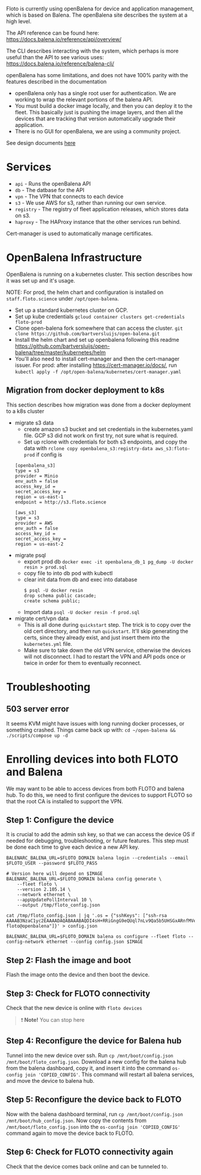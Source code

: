 Floto is currently using openBalena for device and application management, which is based on Balena. The openBalena site describes the system at a high level.

The API reference can be found here: https://docs.balena.io/reference/api/overview/

The CLI describes interacting with the system, which perhaps is more useful than the API to see various uses: https://docs.balena.io/reference/balena-cli/

openBalena has some limitations, and does not have 100% parity with the features described in the documentation
- openBalena only has a single root user for authentication. We are working to wrap the relevant portions of the balena API.
- You must build a docker image locally, and then you can deploy it to the fleet. This basically just is pushing the image layers, and then all the devices that are tracking that version automatically upgrade their application.
- There is no GUI for openBalena, we are using a community project.

See design documents [here](https://docs.google.com/document/d/1DJxb6h85yIabu2j3ZOlZpOkw75D49J9qSb1xut9EiDw/edit#heading=h.cb7ogod5jgpc)

# Services

- `api` - Runs the openBalena API
- `db` - The datbase for the API
- `vpn` - The VPN that connects to each device
- `s3` - We use AWS for s3, rather than running our own service.
- `registry` - The registry of fleet application releases, which stores data on s3.
- `haproxy` - The HAProxy instance that the other services run behind.

Cert-manager is used to automatically manage certificates.

# OpenBalena Infrastructure
OpenBalena is running on a kubernetes cluster. This section describes how it was set up and it's usage.

NOTE: For prod, the helm chart and configuration is installed on 
`staff.floto.science` under `/opt/open-balena`.

- Set up a standard kubernetes cluster on GCP.
- Set up kube credentials
    `gcloud container clusters get-credentials floto-prod`
- Clone open-balena fork somewhere that can access the cluster.
    `git clone https://github.com/bartversluijs/open-balena.git`
- Install the helm chart and set up openbalena following this readme
    https://github.com/bartversluijs/open-balena/tree/master/kubernetes/helm
- You'll also need to install cert-manager and then the cert-manager issuer. For prod: 
    after installing https://cert-manager.io/docs/, run
    `kubectl apply -f /opt/open-balena/kubernetes/cert-manager.yaml`

## Migration from docker deployment to k8s
This section describes how migration was done from a docker deployment to a k8s cluster

- migrate s3 data
    - create amazon s3 bucket and set credentials in the kubernetes.yaml file.
        GCP s3 did not work on first try, not sure what is required.
    - Set up rclone with credentials for both s3 endpoints, and copy the data with
    `rclone copy openbalena_s3:registry-data aws_s3:floto-prod` if config is
    ```
    [openbalena_s3]
    type = s3
    provider = Minio
    env_auth = false
    access_key_id = 
    secret_access_key = 
    region = us-east-1
    endpoint = http://s3.floto.science

    [aws_s3]
    type = s3
    provider = AWS
    env_auth = false
    access_key_id = 
    secret_access_key = 
    region = us-east-2
    ```
- migrate psql
    - export prod db
        `docker exec -it openbalena_db_1 pg_dump -U docker resin > prod.sql`
    - copy file to into db pod with kubectl
    - clear init data from db and exec into database
        ```
        $ psql -U docker resin
        drop schema public cascade;
        create schema public;
        ```
    -  Import data `psql -U docker resin -f prod.sql`
- migrate cert/vpn data
    - This is all done during `quickstart` step. The trick is to copy over the old
    cert directory, and then run `quickstart`. It'll skip generating the certs, since
    they already exist, and just insert them into the `kubernetes.yml` file.
    - Make sure to take down the old VPN service, otherwise the devices will not disconnect.
    I had to restart the VPN and API pods once or twice in order for them to eventually reconnect.

# Troubleshooting

## 503 server error
It seems KVM might have issues with long running docker processes, or something
crashed. Things came back up with: `cd ~/open-balena && ./scripts/compose up -d`

# Enrolling devices into both FLOTO and Balena

We may want to be able to access devices from both FLOTO and balena hub. To do this, we need to first configure the devices to support FLOTO so that the root CA is installed to support the VPN.

## Step 1: Configure the device

It is crucial to add the admin ssh key, so that we can access the device OS if
needed for debugging, troubleshooting, or future features. This step must be
done each time to give each device a new API key.

```
BALENARC_BALENA_URL=$FLOTO_DOMAIN balena login --credentials --email $FLOTO_USER --password $FLOTO_PASS

# Version here will depend on $IMAGE
BALENARC_BALENA_URL=$FLOTO_DOMAIN balena config generate \
	--fleet floto \
	--version 2.105.14 \
	--network ethernet \
	--appUpdatePollInterval 10 \
	--output /tmp/floto_config.json

cat /tmp/floto_config.json | jq '.os = {"sshKeys": ["ssh-rsa AAAAB3NzaC1yc2EAAAADAQABAAABAQDI4sH+RRiGngG9eQUql7nLv9Qa5b5UHSGxARnfMVeiK1UpPOKNAcLiwl6N08sKymYKaY539kto8rxf4k+RIFwfQgFhxOOGJjeeUYmxyp++Gym0iG7iO9dTzJVeTJ+5T24NjRYfrj1OLX2XUqtS78q4q1EUCet7eJv27GPs9LXRep3xIVVToWrlxijp9+DmD752aL8cP7pMshRwcq7dGL+bG+tY8FYVmOQzcQW5l9H627L4QYeawbvB9aq2W6gTENetUFycPtVGRg4+Of/2s3bprUOIKZTkKbNM8Z2m1GYfz1OAD3A865I0n61Xs/qeVCphWoyEKe1XVbRS262SipdF floto@openbalena"]}' > config.json

BALENARC_BALENA_URL=$FLOTO_DOMAIN balena os configure --fleet floto --config-network ethernet --config config.json $IMAGE
```
## Step 2: Flash the image and boot

Flash the image onto the device and then boot the device.

## Step 3: Check for FLOTO connectivity

Check that the new device is online with `floto devices`

> :exclamation: **Note!** You can stop here

## Step 4: Reconfigure the device for Balena hub

Tunnel into the new device over ssh. Run `cp /mnt/boot/config.json
/mnt/boot/floto_config.json`. Download a new config for the balena hub from the
balena dashboard, copy it, and insert it into the command
`os-config join 'COPIED_CONFIG'`. This command will restart all balena services,
and move the device to balena hub.

## Step 5: Reconfigure the device back to FLOTO

Now with the balena dashboard terminal, run `cp /mnt/boot/config.json
/mnt/boot/hub_config.json`. Now copy the contents from 
`/mnt/boot/floto_config.json` into the `os-config join 'COPIED_CONFIG'` command
again to move the device back to FLOTO.

## Step 6: Check for FLOTO connectivity again

Check that the device comes back online and can be tunneled to.
